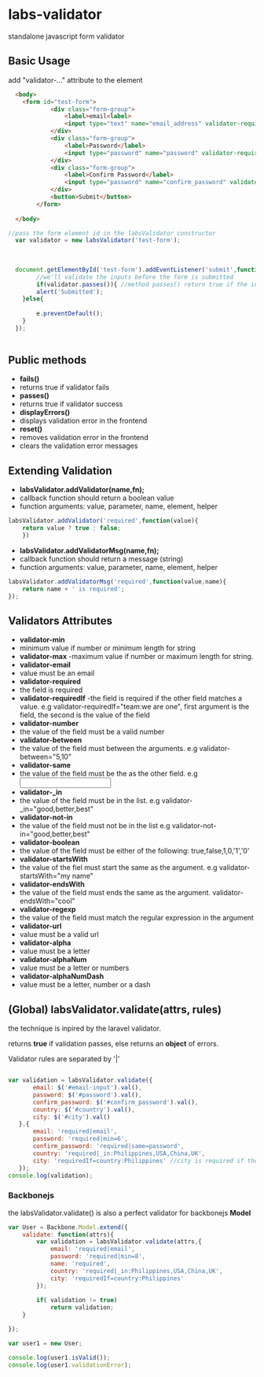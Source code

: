 # labs-validator
standalone javascript form validator

Basic Usage
----------
add "validator-..." attribute to the element

```html
  <body>
    <form id="test-form">
			<div class="form-group">
				<label>email<label>
				<input type="text" name="email_address" validator-required validator-email>
			</div>
			<div class="form-group">
				<label>Password</label>
				<input type="password" name="password" validator-required>
			</div>
			<div class="form-group">
				<label>Confirm Password</label>
				<input type="password" name="confirm_password" validator-required validator-same="password">
			</div>
			<button>Submit</button>
		</form> 
  
  </body>

```

```javascript
//pass the form element id in the labsValidator constructor
  var validator = new labsValidator('test-form');
  
  
  
  document.getElementById('test-form').addEventListener('submit',function(e){
        //we'll validate the inputs before the form is submitted
        if(validator.passes()){ //method passes() return true if the inputs are valid
		alert('Submitted');
	}else{
		
		e.preventDefault();
	}
  });
  
```

Public methods
----------

 - **fails()**
  - returns true if validator fails
 - **passes()**
  - returns true if validator success
 - **displayErrors()**
  - displays validation error in the frontend
 - **reset()**
  - removes validation error in the frontend
  - clears the validation error messages


Extending Validation
------------
 - **labsValidator.addValidator(name,fn);**
  - callback function should return a boolean value
  - function arguments: value, parameter, name, element, helper
```javascript  
labsValidator.addValidator('required',function(value){
  	return value ? true : false;
	})
```
 - **labsValidator.addValidatorMsg(name,fn);**
  - callback function should return a message (string)
  - function arguments: value, parameter, name, element, helper
```javascript
labsValidator.addValidatorMsg('required',function(value,name){
	return name + ' is required';  
});
```

Validators Attributes
-----------
 - **validator-min**
  - minimum value if number or minimum  length for string  
 - **validator-max**
  -maximum value if number or maximum length for string. 
 - **validator-email**
  - value must be an email
 - **validator-required**
  - the field is required
 - **validator-requiredIf**
  -the field is required if the other field matches a value. e.g validator-requiredIf="team:we are one", first argument is the field, the second is the value of the field
 - **validator-number**
  - the value of the field must be a valid number
 - **validator-between**
  - the value of the field must between the arguments. e.g validator-between="5,10"
 - **validator-same**
  - the value of the field must be the as the other field. e.g <input type="password" name="confirm_password" validator-same="password">
 - **validator-_in**
  - the value of the field must be in the list. e.g validator-_in="good,better,best"
 - **validator-not-in**
  - the value of the field must not be in the list e.g validator-not-in="good,better,best"
 - **validator-boolean**
  - the value of the field must be either of the following: true,false,1,0,'1','0'
 - **validator-startsWith**
  - the value of the fiel must start the same as the argument. e.g validator-startsWith="my name"
 - **validator-endsWith**
  - the value of the field must ends the same as the argument. validator-endsWith="cool"
 - **validator-regexp**
  - the value of the field must match the regular expression in the argument
 - **validator-url**
  - value must be a valid url 
 - **validator-alpha**
  - value must be a letter 
 - **validator-alphaNum**
  - value must be a letter or numbers 
 - **validator-alphaNumDash**
  - value must be a letter, number or a dash 
 

(Global) labsValidator.validate(attrs, rules)
------------------------
 the technique is inpired by the laravel validator.
 
 returns **true** if validation passes, else returns an **object** of errors.
 
 Validator rules are separated by '|' 
 
 ```javascript
 
 var validation = labsValidator.validate({
 		email: $('#email-input').val(),
 		password: $('#password').val(),
 		confirm_password: $('#confirm_password').val(),
 		country: $('#country').val(),
 		city: $('#city').val()
 	},{
 		email: 'required|email',
 		password: 'required|min=6',
 		confirm_password: 'required|same=password',
 		country: 'required|_in:Philippines,USA,China,UK',
 		city: 'requiredIf=country:Philippines' //city is required if the country is Philippines
 	});
 console.log(validation);
 ```

### Backbonejs
the labsValidator.validate() is also a perfect validator for backbonejs **Model**

```javascript
var User = Backbone.Model.extend({
	validate: function(attrs){
		var validation = labsValidator.validate(attrs,{
			email: 'required|email',
			password: 'required|min=8',
			name: 'required',
			country: 'required|_in:Philippines,USA,China,UK',
			city: 'requiredIf=country:Philippines'
		});
		
		if( validation != true)
			return validation;
	}

});

var user1 = new User;

console.log(user1.isValid());
console.log(user1.validationError);
```
